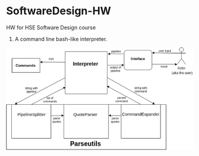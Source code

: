 # SoftwareDesign-HW
HW for HSE Software Design course

1. A command line bash-like interpreter.

![Architecture](cli/docs/diagram.png?raw=true)
